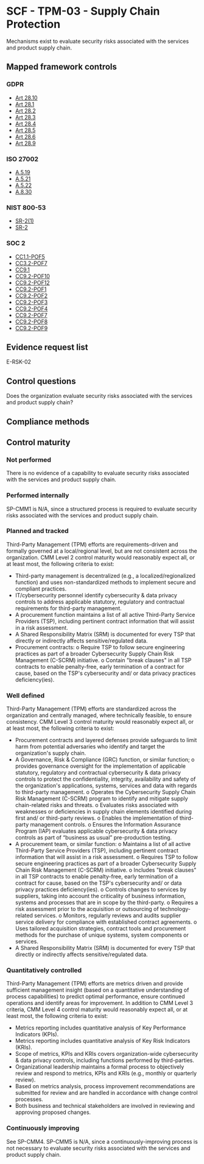 # SCF - TPM-03 - Supply Chain Protection
Mechanisms exist to evaluate security risks associated with the services and product supply chain.
## Mapped framework controls
### GDPR
- [Art 28.10](../gdpr/art28.md#Article-2810)
- [Art 28.1](../gdpr/art28.md#Article-281)
- [Art 28.2](../gdpr/art28.md#Article-282)
- [Art 28.3](../gdpr/art28.md#Article-283)
- [Art 28.4](../gdpr/art28.md#Article-284)
- [Art 28.5](../gdpr/art28.md#Article-285)
- [Art 28.6](../gdpr/art28.md#Article-286)
- [Art 28.9](../gdpr/art28.md#Article-289)

### ISO 27002
- [A.5.19](../iso27002/a-5.md#a519)
- [A.5.21](../iso27002/a-5.md#a521)
- [A.5.22](../iso27002/a-5.md#a522)
- [A.8.30](../iso27002/a-8.md#a830)

### NIST 800-53
- [SR-2(1)](../nist80053/sr-2-1.md)
- [SR-2](../nist80053/sr-2.md)

### SOC 2
- [CC1.1-POF5](../soc2/cc11-pof5.md)
- [CC3.2-POF7](../soc2/cc32-pof7.md)
- [CC9.1](../soc2/cc91.md)
- [CC9.2-POF10](../soc2/cc92-pof10.md)
- [CC9.2-POF12](../soc2/cc92-pof12.md)
- [CC9.2-POF1](../soc2/cc92-pof1.md)
- [CC9.2-POF2](../soc2/cc92-pof2.md)
- [CC9.2-POF3](../soc2/cc92-pof3.md)
- [CC9.2-POF4](../soc2/cc92-pof4.md)
- [CC9.2-POF7](../soc2/cc92-pof7.md)
- [CC9.2-POF8](../soc2/cc92-pof8.md)
- [CC9.2-POF9](../soc2/cc92-pof9.md)

## Evidence request list
E-RSK-02

## Control questions
Does the organization evaluate security risks associated with the services and product supply chain?

## Compliance methods


## Control maturity
### Not performed
There is no evidence of a capability to evaluate security risks associated with the services and product supply chain.

### Performed internally
SP-CMM1 is N/A, since a structured process is required to evaluate security risks associated with the services and product supply chain.

### Planned and tracked
Third-Party Management (TPM) efforts are requirements-driven and formally governed at a local/regional level, but are not consistent across the organization. CMM Level 2 control maturity would reasonably expect all, or at least most, the following criteria to exist:
- Third-party management is decentralized (e.g., a localized/regionalized function) and uses non-standardized methods to implement secure and compliant practices.
- IT/cybersecurity personnel identify cybersecurity & data privacy controls to address applicable statutory, regulatory and contractual requirements for third-party management.
- A procurement function maintains a list of all active Third-Party Service Providers (TSP), including pertinent contract information that will assist in a risk assessment.
- A Shared Responsibility Matrix (SRM) is documented for every TSP that directly or indirectly affects sensitive/regulated data.
- Procurement contracts:
o	Require TSP to follow secure engineering practices as part of a broader Cybersecurity Supply Chain Risk Management (C-SCRM) initiative.
o	Contain "break clauses" in all TSP contracts to enable penalty-free, early termination of a contract for cause, based on the TSP's cybersecurity and/ or data privacy practices deficiency(ies).

### Well defined
Third-Party Management (TPM) efforts are standardized across the organization and centrally managed, where technically feasible, to ensure consistency. CMM Level 3 control maturity would reasonably expect all, or at least most, the following criteria to exist:
- Procurement contracts and layered defenses provide safeguards to limit harm from potential adversaries who identify and target the organization's supply chain.
- A Governance, Risk & Compliance (GRC) function, or similar function;
o	provides governance oversight for the implementation of applicable statutory, regulatory and contractual cybersecurity & data privacy controls to protect the confidentiality, integrity, availability and safety of the organization's applications, systems, services and data with regards to third-party management.
o	Operates the Cybersecurity Supply Chain Risk Management (C-SCRM) program to identify and mitigate supply chain-related risks and threats.
o	Evaluates risks associated with weaknesses or deficiencies in supply chain elements identified during first and/ or third-party reviews.
o	Enables the implementation of third-party management controls.
o	Ensures the Information Assurance Program (IAP) evaluates applicable cybersecurity & data privacy controls as part of “business as usual” pre-production testing.
- A procurement team, or similar function:
o	Maintains a list of all active Third-Party Service Providers (TSP), including pertinent contract information that will assist in a risk assessment.
o	Requires TSP to follow secure engineering practices as part of a broader Cybersecurity Supply Chain Risk Management (C-SCRM) initiative.
o	Includes "break clauses" in all TSP contracts to enable penalty-free, early termination of a contract for cause, based on the TSP's cybersecurity and/ or data privacy practices deficiency(ies).
o	Controls changes to services by suppliers, taking into account the criticality of business information, systems and processes that are in scope by the third-party.
o	Requires a risk assessment prior to the acquisition or outsourcing of technology-related services.
o	Monitors, regularly reviews and audits supplier service delivery for compliance with established contract agreements.
o	Uses tailored acquisition strategies, contract tools and procurement methods for the purchase of unique systems, system components or services.
- A Shared Responsibility Matrix (SRM) is documented for every TSP that directly or indirectly affects sensitive/regulated data.

### Quantitatively controlled
Third-Party Management (TPM) efforts are metrics driven and provide sufficient management insight (based on a quantitative understanding of process capabilities) to predict optimal performance, ensure continued operations and identify areas for improvement. In addition to CMM Level 3 criteria, CMM Level 4 control maturity would reasonably expect all, or at least most, the following criteria to exist:
- Metrics reporting includes quantitative analysis of Key Performance Indicators (KPIs).
- Metrics reporting includes quantitative analysis of Key Risk Indicators (KRIs).
- Scope of metrics, KPIs and KRIs covers organization-wide cybersecurity & data privacy controls, including functions performed by third-parties.
- Organizational leadership maintains a formal process to objectively review and respond to metrics, KPIs and KRIs (e.g., monthly or quarterly review).
- Based on metrics analysis, process improvement recommendations are submitted for review and are handled in accordance with change control processes.
- Both business and technical stakeholders are involved in reviewing and approving proposed changes.

### Continuously improving
See SP-CMM4. SP-CMM5 is N/A, since a continuously-improving process is not necessary to evaluate security risks associated with the services and product supply chain.

